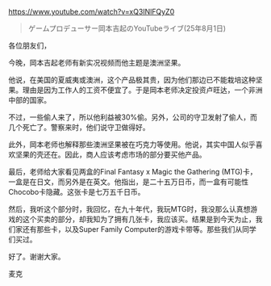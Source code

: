 https://www.youtube.com/watch?v=xQ3INlFQyZ0

> ゲームプロデューサー岡本吉起のYouTubeライブ(25年8月1日) 

各位朋友们，

今晚，岡本吉起老师有新实况视频而他主题是澳洲坚果。

他说，在美国的夏威夷或澳洲，这个产品极其贵，因为他们那边已不能栽培这种坚果。理由是因为工作人的工资不便宜了。于是岡本老师决定投资卢旺达，一个非洲中部的国家。

不过，一些偷人来了，所以他利益被30%偷。另外，公司的守卫发射了偷人，而几个死亡了。警察来时，他们说守卫做得好。

此外，岡本老师也解释那些澳洲坚果被在巧克力等使用。他说，其实中国人似乎喜欢坚果的壳还在。因此，商人应该考虑市场的部分要买他产品。

最后，老师给大家看见两盒的Final Fantasy x Magic the Gathering (MTG)卡，一盒是在日文，而另外是在英文。他指出，是二十五万日币，而一盒有可能性Chocobo卡隐藏。这张卡是七万五千日币。

然后，我听这个部分时，我回忆，在九十年代，我玩MTG时，我没那么认真想游戏的这个买卖的部分，却我知为了拥有几张卡，我应该买。结果是到今天为止，我们家还有那些卡，以及Super Family Computer的游戏卡带等。那些我们从同学们买过。

好了。谢谢大家。

麦克
